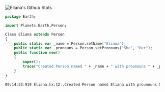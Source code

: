 ![Eliana's Github Stats](https://github-readme-stats.vercel.app/api?username=cheese-curd&show_icons=true&theme=synthwave&count_private=true&custom_title=Eliana%27s%20Github%20Stats)
```hx
package Earth;

import Planets.Earth.Person;

Class Eliana extends Person
{
	public static var _name = Person.setName("Eliana");
	public static var _pronouns = Person.setPronouns("She", "Her");
	public function new()
	{
		super();
		trace("Created Person named " + _name + " with prounouns " + _pronouns);
	}
}
```

```bash
09:14:33:919 Eliana.hx:12:,Created Person named Eliana with prounouns She/Her
 ```
